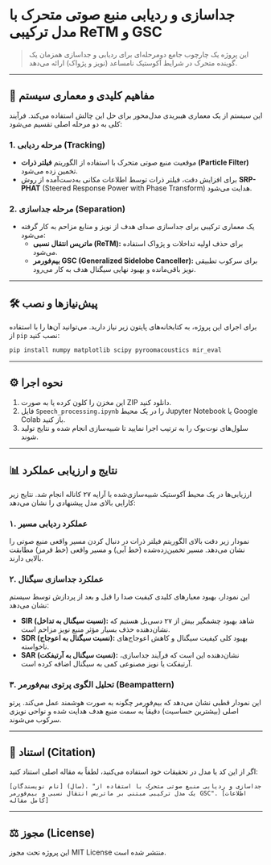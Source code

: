 # جداسازی و ردیابی منبع صوتی متحرک با مدل ترکیبی ReTM و GSC

> این پروژه یک چارچوب جامع دومرحله‌ای برای ردیابی و جداسازی همزمان یک گوینده متحرک در شرایط آکوستیک نامساعد (نویز و پژواک) ارائه می‌دهد.

---

## 🚀 مفاهیم کلیدی و معماری سیستم

این سیستم از یک معماری هیبریدی مدل‌محور برای حل این چالش استفاده می‌کند. فرآیند کلی به دو مرحله اصلی تقسیم می‌شود:

### 1. **مرحله ردیابی (Tracking)**
- موقعیت منبع صوتی متحرک با استفاده از الگوریتم **فیلتر ذرات (Particle Filter)** تخمین زده می‌شود.
- برای افزایش دقت، فیلتر ذرات توسط اطلاعات مکانی به‌دست‌آمده از روش **SRP-PHAT** (Steered Response Power with Phase Transform) هدایت می‌شود.

### 2. **مرحله جداسازی (Separation)**
- یک معماری ترکیبی برای جداسازی صدای هدف از نویز و منابع مزاحم به کار گرفته می‌شود:
    - **ماتریس انتقال نسبی (ReTM):** برای حذف اولیه تداخلات و پژواک استفاده می‌شود.
    - **بیم‌فورمر GSC (Generalized Sidelobe Canceller):** برای سرکوب تطبیقی نویز باقی‌مانده و بهبود نهایی سیگنال هدف به کار می‌رود.

---

## 🛠️ پیش‌نیازها و نصب

برای اجرای این پروژه، به کتابخانه‌های پایتون زیر نیاز دارید. می‌توانید آن‌ها را با استفاده از `pip` نصب کنید:

```bash
pip install numpy matplotlib scipy pyroomacoustics mir_eval
```

---

## ⚙️ نحوه اجرا

1. این مخزن را کلون کرده یا به صورت ZIP دانلود کنید.
2. فایل `Speech_processing.ipynb` را در یک محیط Jupyter Notebook یا Google Colab باز کنید.
3. سلول‌های نوت‌بوک را به ترتیب اجرا نمایید تا شبیه‌سازی انجام شده و نتایج تولید شوند.

---

## 📊 نتایج و ارزیابی عملکرد

ارزیابی‌ها در یک محیط آکوستیک شبیه‌سازی‌شده با آرایه ۲۷ کاناله انجام شد. نتایج زیر کارایی بالای مدل پیشنهادی را نشان می‌دهد:

### ۱. عملکرد ردیابی مسیر

نمودار زیر دقت بالای الگوریتم فیلتر ذرات در دنبال کردن مسیر واقعی منبع صوتی را نشان می‌دهد. مسیر تخمین‌زده‌شده (خط آبی) و مسیر واقعی (خط قرمز) مطابقت بالایی دارند.

### ۲. عملکرد جداسازی سیگنال

این نمودار، بهبود معیارهای کلیدی کیفیت صدا را قبل و بعد از پردازش توسط سیستم نشان می‌دهد:

- **SIR (نسبت سیگنال به تداخل):** شاهد بهبود چشمگیر بیش از ۲۷ دسی‌بل هستیم که نشان‌دهنده حذف بسیار مؤثر منبع نویز مزاحم است.
- **SDR (نسبت سیگنال به اعوجاج):** بهبود کلی کیفیت سیگنال و کاهش اعوجاج‌های ناخواسته.
- **SAR (نسبت سیگنال به آرتیفکت):** نشان‌دهنده این است که فرآیند جداسازی، آرتیفکت یا نویز مصنوعی کمی به سیگنال اضافه کرده است.

### ۳. تحلیل الگوی پرتوی بیم‌فورمر (Beampattern)

این نمودار قطبی نشان می‌دهد که بیم‌فورمر چگونه به صورت هوشمند عمل می‌کند. پرتو اصلی (بیشترین حساسیت) دقیقاً به سمت منبع هدف هدایت شده و نواحی نویزی سرکوب می‌شوند.

---

## 📄 استناد (Citation)

اگر از این کد یا مدل در تحقیقات خود استفاده می‌کنید، لطفاً به مقاله اصلی استناد کنید:

```
[نام نویسندگان] (سال). "جداسازی و ردیابی منبع صوتی متحرک با استفاده از یک مدل ترکیبی مبتنی بر ماتریس انتقال نسبی و بیم‌فورمر GSC". [اطلاعات کامل مقاله]
```

---

## ⚖️ مجوز (License)

این پروژه تحت مجوز MIT License منتشر شده است.
